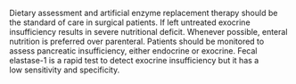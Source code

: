 Dietary assessment and artificial enzyme replacement therapy should be the standard of care in surgical patients. If left untreated exocrine insufficiency results in severe nutritional deficit. Whenever possible, enteral nutrition is preferred over parenteral. Patients should be monitored to assess pancreatic insufficiency, either endocrine or exocrine. Fecal elastase-1 is a rapid test to detect exocrine insufficiency but it has a low sensitivity and specificity.